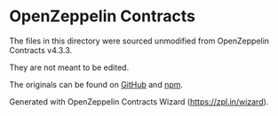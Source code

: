 # OpenZeppelin Contracts

The files in this directory were sourced unmodified from OpenZeppelin Contracts v4.3.3.

They are not meant to be edited.

The originals can be found on [GitHub] and [npm].

[GitHub]: https://github.com/OpenZeppelin/openzeppelin-contracts/tree/v4.3.3
[npm]: https://www.npmjs.com/package/@openzeppelin/contracts/v/4.3.3

Generated with OpenZeppelin Contracts Wizard (https://zpl.in/wizard).
